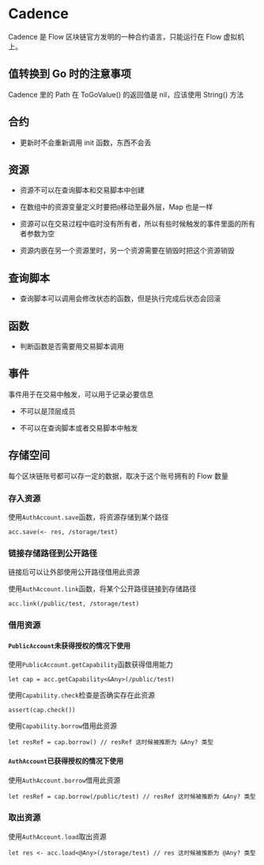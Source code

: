 # Cadence
<p id="iRebGsJMGKeeG4Xakq2HFz">

Cadence 是 Flow 区块链官方发明的一种合约语言，只能运行在 Flow 虚拟机上。

</p>

<p id="jxKJdtC6osoC9eHXzVACuB">

## 值转换到 Go 时的注意事项

</p>

<p id="5v1Uuq8KsGBkwwTd8ZNDLt">

Cadence 里的 Path 在 ToGoValue() 的返回值是 nil，应该使用 String() 方法

</p>

<p id="9X4jQv45j2Jh6SahMAAMei">

## 合约

</p>

- 更新时不会重新调用 init 函数，东西不会丢

<p id="nMZvbejBMCLypLooMTm4rv">

## 资源

</p>

- 资源不可以在查询脚本和交易脚本中创建

- 在数组中的资源变量定义时要把`@`移动至最外层，Map 也是一样

- 资源可以在交易过程中临时没有所有者，所以有些时候触发的事件里面的所有者参数为空

- 资源内嵌在另一个资源里时，另一个资源需要在销毁时把这个资源销毁

<p id="8s3gPPC3skDTz6WwfXTgi8">

## 查询脚本

</p>

- 查询脚本可以调用会修改状态的函数，但是执行完成后状态会回滚

<p id="oGh43wunMpDMhUinX5JpGg">

## 函数

</p>

- 判断函数是否需要用交易脚本调用

<p id="8pQGRvxHaz5MC6Qznkg4fS">

## 事件

</p>

<p id="irtfdgzTSe4qurCuNswk7d">

事件用于在交易中触发，可以用于记录必要信息

</p>

- 不可以是顶层成员

- 不可以在查询脚本或者交易脚本中触发

<p id="ryj3vnpAygy1zonCaQz6KL">

## 存储空间

</p>

<p id="rCmPvp997pCCkFnSuqAUcF">



</p>

<p id="v19S8Y2fVpMXJsrXq3QKRx">

每个区块链账号都可以存一定的数据，取决于这个账号拥有的 Flow 数量

</p>

<p id="5MpcbVvM7qEriYkEN9XVJi">

### 存入资源

</p>

<p id="c1gLZN6SjN4JsBAuUrLNxS">

使用`AuthAccount.save`函数，将资源存储到某个路径

</p>

<p id="mHBKteuN6GKTKr82ih4iCE">

```纯文本
acc.save(<- res, /storage/test)
```


</p>

<p id="iMtAopwtHxYq6xJX5UxPYh">

### 链接存储路径到公开路径

</p>

<p id="uQyrhEkWqs6VgFjcQWR7ve">

链接后可以让外部使用公开路径借用此资源

</p>

<p id="udj8tBAqTbZtCcTDKaUcWN">

使用`AuthAccount.link`函数，将某个公开路径链接到存储路径

</p>

<p id="nA4nZqDk9qJVuQRYrmzWjd">

```text
acc.link(/public/test, /storage/test)
```


</p>

<p id="fMBEpFeTC1zLgknTidMY5d">

### 借用资源

</p>

<p id="bhkGCSHkZkXFw7aRxkakf9">

#### `PublicAccount`未获得授权的情况下使用

</p>

<p id="5QtjtYnvMuHk61S1Li84Fi">

使用`PublicAccount.getCapability`函数获得借用能力

</p>

<p id="wt4s16KUargc73TnGVmZNv">

```纯文本
let cap = acc.getCapability<&Any>(/public/test)

```


</p>

<p id="b14ENWgL9itxBkiFQxX4G7">

使用`Capability.check`检查是否确实存在此资源

</p>

<p id="71zPMJFaGxH9wrvwoSLNSn">

```纯文本
assert(cap.check())
```


</p>

<p id="7ADvKfY1XZMezpDmRoY3aW">

使用`Capability.borrow`借用此资源

</p>

<p id="bmEchQtv2VPLNHNaa2DEbV">

```纯文本
let resRef = cap.borrow() // resRef 这时候被推断为 &Any? 类型
```


</p>

<p id="oioDXyp4qJnTmmdJt7qYzM">

#### `AuthAccount`已获得授权的情况下使用

</p>

<p id="bbdohXKee4KWLRAxBpJBnX">

使用`AuthAccount.borrow`借用此资源

</p>

<p id="ga2vJn6GJn6jhiHZVZ2vwq">

```纯文本
let resRef = cap.borrow(/public/test) // resRef 这时候被推断为 &Any? 类型
```


</p>

<p id="pTsaxJYY5XmUuk56YMZ7Xy">

### 取出资源

</p>

<p id="87ZKyo9N82j1i5V7b6CA9F">

使用`AuthAccount.load`取出资源

</p>

<p id="sCxKHh8txqdGnyf5BXKWMP">

```纯文本
let res <- acc.load<@Any>(/storage/test) // res 这时候被推断为 @Any? 类型
```


</p>
